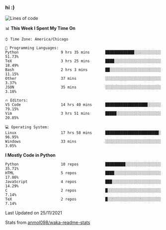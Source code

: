 ### hi :)

<!--START_SECTION:waka-->
![Lines of code](https://img.shields.io/badge/From%20Hello%20World%20I%27ve%20Written-887628%20lines%20of%20code-blue)

📊 **This Week I Spent My Time On** 

```text
⌚︎ Time Zone: America/Chicago

💬 Programming Languages: 
Python                   9 hrs 35 mins       █████████████░░░░░░░░░░░░   51.73% 
TeX                      3 hrs 25 mins       ████░░░░░░░░░░░░░░░░░░░░░   18.49% 
Bash                     2 hrs 3 mins        ██░░░░░░░░░░░░░░░░░░░░░░░   11.15% 
Other                    37 mins             ░░░░░░░░░░░░░░░░░░░░░░░░░   3.37% 
JSON                     35 mins             ░░░░░░░░░░░░░░░░░░░░░░░░░   3.18%

🔥 Editors: 
VS Code                  14 hrs 40 mins      ███████████████████░░░░░░   79.15% 
Vim                      3 hrs 51 mins       █████░░░░░░░░░░░░░░░░░░░░   20.85%

💻 Operating System: 
Linux                    17 hrs 58 mins      ████████████████████████░   96.95% 
Windows                  33 mins             ░░░░░░░░░░░░░░░░░░░░░░░░░   3.05%

```

**I Mostly Code in Python** 

```text
Python                   10 repos            █████████░░░░░░░░░░░░░░░░   35.71% 
HTML                     5 repos             ████░░░░░░░░░░░░░░░░░░░░░   17.86% 
JavaScript               4 repos             ███░░░░░░░░░░░░░░░░░░░░░░   14.29% 
C                        2 repos             █░░░░░░░░░░░░░░░░░░░░░░░░   7.14% 
TeX                      2 repos             █░░░░░░░░░░░░░░░░░░░░░░░░   7.14%

```



 Last Updated on 25/11/2021
<!--END_SECTION:waka-->

Stats from [anmol098/waka-readme-stats](https://github.com/anmol098/waka-readme-stats)